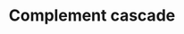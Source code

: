 ---
annotations:
- type: Pathway Ontology
  value: signaling pathway in the innate immune response
authors:
- MaintBot
- MartijnVanIersel
- ReactomeTeam
- Anwesha
- Lifish
description: 'In the complement cascade, a panel of soluble molecules rapidly and
  effectively senses a danger or damage and triggers reactions to provide a response
  that discriminates among foreign intruders, cellular debris, healthy and altered
  host cells (Ricklin D et al. 2010). Complement proteins circulate in the blood stream
  in functionally inactive states. When triggered the complement cascade generates
  enzymatically active molecules (such as C3/C5 convertases) and biological effectors:
  opsonins (C3b, C3d and C4b), anaphylatoxins (C3a and C5a), and C5b, which initiates
  assembly of the lytic membrane attack complex (MAC). Three branches lead to complement
  activation: the classical, lectin and alternative pathways (Kang YH et al. 2009;
  Ricklin D et al. 2010). The classical pathway is initiated by C1 complex binding
  to immune complexes, pentraxins or other targets such as apoptotic cells leading
  to cleavage of C4 and C2 components and formation of the classical C3 convertase,
  C4bC2a. The lectin pathway is activated by binding of mannan-binding lectin (MBL)
  to repetitive carbohydrate residues, or by binding of ficolins to carbohydrate or
  acetylated groups on target surfaces. MBL and ficolins interact with MBL-associated
  serine proteases (MASP) leading to cleavage of C4 and C2 and formation of the classical
  C3 convertase, C4bC2a. The alternative pathway is spontaneously activated by the
  hydrolysis of the internal thioester group of C3 to give C3(H2O). Alternative pathway
  activation involves interaction of C3(H2O) and/or previously generated C3b with
  factor B, which is cleaved by factor D to generate the alternative C3 convertases
  C3(H2O)Bb and/or C3bBb. All three pathways merge at the proteolytic cleavage of
  component C3 by C3 convertases to form opsonin C3b and anaphylatoxin C3a. C3b covalently
  binds to glycoproteins scattered across the target cell surface. This is followed
  by an amplification reaction that generates additional C3 convertases and deposits
  more C3b at the local site. C3b can also bind to C3 convertases switching them to
  C5 convertases, which mediate C5 cleavage leading to MAC formation. Thus, the activation
  of the complement system leads to several important outcomes:  opsonization of target
  cells to enhance phagocytosis, lysis of target cells via membrane attack complex
  (MAC) assembly on the cell surface, production of anaphylatoxins C3a/C5a involved
  in the host inflammatory response, C5a-mediated leukocyte chemotaxis, and clearance
  of antibody-antigen complexes. The complement system is able to distinguish between
  pathological and physiological challenges, i.e. the outcomes of complement activation
  are predetermined by the trigger and are tightly tuned by a combination of initiation
  events with several regulatory mechanisms. These regulatory mechanisms use soluble
  (e.g., C4BP, CFI and CFH) and membrane-bound regulators (e.g., CR1, CD46(MCP), CD55(DAF)
  and CD59) and are coordinated by complement receptors such as CR1, CR2, etc. In
  response to microbial infection complement activation results in flagging microorganisms
  with opsonins for facilitated phagocytosis, formation of MAC on cells such as Gram-negative
  bacteria leading to cell lysis, and release of C3a and C5a to stimulate downstream
  immune responses and to attract leukocytes. Most pathogens can be eliminated by
  these complement-mediated host responses, though some pathogenic microorganisms
  have developed ways of avoiding complement recognition or blocking host complement
  attack resulting in greater virulence (Lambris JD et al. 2008; Serruto D et al.
  2010). All three complement pathways (classical, lectin and alternative) have been
  implicated in clearance of dying cells (Mevorach D et al. 1998; Ogden CA et al.
  2001; Gullstrand B et al.2009; Kemper C et al. 2008). Altered surfaces of apoptotic
  cells are recognized by complement proteins leading to opsonization and subsequent
  phagocytosis. In contrast to pathogens, apoptotic cells are believed to induce only
  a limited complement activation by allowing opsonization of altered surfaces but
  restricting the terminal pathway of MAC formation (Gershov D et al. 2000; Braunschweig
  A and Jozsi M 2011). Thus, opsonization facilitates clearance of dying cells and
  cell debris without triggering danger signals and further inflammatory responses
  (Fraser DA et al. 2007, 2009; Benoit ME et al. 2012). C1q-mediated complement activation
  by apoptotic cells has been shown in a variety of human cells: keratinocytes, human
  umbilical vein endothelial cells (HUVEC), Jurkat T lymphoblastoid cells, lung adenocarcinoma
  cells (Korb LC and Ahearn JM 1997; Mold C and Morris CA 2001; Navratil JS et al.
  2001; Nauta AJ et al. 2004). In addition to C1q the opsonization of apoptotic Jurkat
  T cells with MBL also facilitated clearance of these cells by both dendritic cells
  (DC) and macrophages (Nauta AJ et al. 2004). Also C3b, iC3b and C4b deposition on
  apoptotic cells as a consequence of activation of the complement cascade may promote
  complement-mediated phagocytosis. C1q, MBL and cleavage fragments of C3/C4 can bind
  to several receptors expressed on macrophages (e.g. cC1qR (calreticulin), CR1, CR3,
  CR4) suggesting a potential clearance mechanism through this interaction (Mevorach
  D et al. 1998; Ogden CA et al. 2001). Apoptosis is also associated with an altered
  expression of complement regulators on the surface of apoptotic cells. CD46 (MCP)
  bound to the plasma membrane of a healthy cell protects it from complement-mediated
  attack by preventing deposition of C3b and C4b, and reduced expression of CD46 on
  dying cells may lead to enhanced opsonization (Elward K et al. 2005). Upregulation
  of CD55 (DAF) and CD59 on apoptotic cell surfaces may protect damaged cells against
  complement mediated lysis (Pedersen ED et al. 2007; Iborra A et al. 2003; Hensel
  F et al. 2001). In addition, fluid-phase complement regulators such as C4BP, CFH
  may also inhibit lysis of apoptotic cells by limiting complement activation (Trouw
  LA et al 2007; Braunschweig A and Jozsi M. 2011). Complement facilitates the clearance
  of immune complexes (IC) from the circulation (Chevalier J and Kazatchkine MD 1989;
  Nielsen CH et al. 1997). Erythrocytes bear clusters of complement receptor 1 (CR1
  or CD35), which serves as an immune adherence receptor for C3 and/or C4 fragments
  deposited on IC that are shuttled to liver and spleen, where IC are transferred
  and processed by tissue macrophages through an Fc receptor-mediated process. Complement
  proteins are always present in the blood and a small percentage spontaneously activate.
  Inappropriate activation leads to host cell damage, so on healthy human cells any
  complement activation or amplification is strictly regulated by surface-bound regulators
  that accelerate decay of the convertases (CR1, CD55), act as a cofactor for the
  factor I (CFI)-mediated degradation of C3b and C4b (CR1, CD46), or prevent the formation
  of MAC (CD59). Soluble regulators such as C4BP, CFH and FHL1 recognize self surface
  pattern-like glycosaminoglycans and further impair activation. Complement components
  interact with other biological systems. Upon microbial infection complement acts
  in cooperation with Toll-like receptors (TLRs) to amplify innate host defense. Anaphylatoxin
  C5a binds C5a receptor (C5aR) resulting in a synergistic enhancement of the TLR
  and C5aR-mediated proinflammatory cytokine response to infection. This interplay
  is negatively modulated by co-ligation of TLR and the second C5a receptor, C5L2,
  suggesting the existence of complex immunomodulatory interactions (Kohl J 2006;
  Hajishengallis G and Lambris JD 2010). In addition to C5aR and C5L2, complement
  receptor 3 (CR3) facilitates TLR2 or TLR4 signaling pathways by promoting a recruitment
  of their sorting adaptor TIRAP (MAL) to the receptor complex (van Bruggen R et al.
  2007; Kagan JC and Medzhitov R 2006). Complement may activate platelets or facilitate
  biochemical and morphological changes in the endothelium potentiating coagulation
  and contributing to homeostasis in response to injury (Oikonomopoulou K et al. 2012).
  The interplay of complement and coagulation also involves cleavage of C3 and C5
  convertases by coagulation proteases, generating biologically active anaphylatoxins
  (Amara U et al. 2010). Complement is believed to link the innate response to both
  humoral and cell-mediated immunity (Toapanta FR and Ross TM 2006; Mongini PK et
  al. 1997). The majority of published data is based on experiments using mouse as
  a model organism. Further characterization of the influence of complement on B or
  T cell activation is required for the human system, since differences between murine
  models and the human system are not yet fully determined. Complement is also involved
  in regulation of mobilization and homing of hematopoietic stem/progenitor cells
  (HSPCs) from bone marrow to the circulation and peripheral tissue in order to accommodate
  blood cell replenishment (Reca R et al. 2006). Thus, the complement system orchestrates
  the host defense by sensing a danger signal and transmitting it into specific cellular
  responses while extensively communicating with associated biological pathways ranging
  from immunity and inflammation to homeostasis and development. Originally the larger
  fragment of Complement Factor 2 (C2) was designated C2a. However, complement scientists
  decided that the smaller of all C fragments should be designated with an ''a'',
  the larger with a ''b'', changing the nomenclature for C2. Recent literature may
  use the updated nomenclature and refer to the larger C2 fragment as C2b, and refer
  to the classical C3 convertase as C4bC2b. Throughout this pathway Reactome adheres
  to the original convention to agree with the current (Sep 2013) Uniprot names for
  C2 fragments. The complement cascade pathway is organised into the following sections:
  initial triggering, activation of C3 and C5, terminal pathway and regulation.  View
  original pathway at [http://www.reactome.org/PathwayBrowser/#DIAGRAM=166658 Reactome].'
last-edited: 2021-01-25
organisms:
- Homo sapiens
redirect_from:
- /index.php/Pathway:WP1798
- /instance/WP1798
schema-jsonld:
- '@context': https://schema.org/
  '@id': https://wikipathways.github.io/pathways/WP1798.html
  '@type': Dataset
  creator:
    '@type': Organization
    name: WikiPathways
  description: 'In the complement cascade, a panel of soluble molecules rapidly and
    effectively senses a danger or damage and triggers reactions to provide a response
    that discriminates among foreign intruders, cellular debris, healthy and altered
    host cells (Ricklin D et al. 2010). Complement proteins circulate in the blood
    stream in functionally inactive states. When triggered the complement cascade
    generates enzymatically active molecules (such as C3/C5 convertases) and biological
    effectors: opsonins (C3b, C3d and C4b), anaphylatoxins (C3a and C5a), and C5b,
    which initiates assembly of the lytic membrane attack complex (MAC). Three branches
    lead to complement activation: the classical, lectin and alternative pathways
    (Kang YH et al. 2009; Ricklin D et al. 2010). The classical pathway is initiated
    by C1 complex binding to immune complexes, pentraxins or other targets such as
    apoptotic cells leading to cleavage of C4 and C2 components and formation of the
    classical C3 convertase, C4bC2a. The lectin pathway is activated by binding of
    mannan-binding lectin (MBL) to repetitive carbohydrate residues, or by binding
    of ficolins to carbohydrate or acetylated groups on target surfaces. MBL and ficolins
    interact with MBL-associated serine proteases (MASP) leading to cleavage of C4
    and C2 and formation of the classical C3 convertase, C4bC2a. The alternative pathway
    is spontaneously activated by the hydrolysis of the internal thioester group of
    C3 to give C3(H2O). Alternative pathway activation involves interaction of C3(H2O)
    and/or previously generated C3b with factor B, which is cleaved by factor D to
    generate the alternative C3 convertases C3(H2O)Bb and/or C3bBb. All three pathways
    merge at the proteolytic cleavage of component C3 by C3 convertases to form opsonin
    C3b and anaphylatoxin C3a. C3b covalently binds to glycoproteins scattered across
    the target cell surface. This is followed by an amplification reaction that generates
    additional C3 convertases and deposits more C3b at the local site. C3b can also
    bind to C3 convertases switching them to C5 convertases, which mediate C5 cleavage
    leading to MAC formation. Thus, the activation of the complement system leads
    to several important outcomes:  opsonization of target cells to enhance phagocytosis,
    lysis of target cells via membrane attack complex (MAC) assembly on the cell surface,
    production of anaphylatoxins C3a/C5a involved in the host inflammatory response,
    C5a-mediated leukocyte chemotaxis, and clearance of antibody-antigen complexes.
    The complement system is able to distinguish between pathological and physiological
    challenges, i.e. the outcomes of complement activation are predetermined by the
    trigger and are tightly tuned by a combination of initiation events with several
    regulatory mechanisms. These regulatory mechanisms use soluble (e.g., C4BP, CFI
    and CFH) and membrane-bound regulators (e.g., CR1, CD46(MCP), CD55(DAF) and CD59)
    and are coordinated by complement receptors such as CR1, CR2, etc. In response
    to microbial infection complement activation results in flagging microorganisms
    with opsonins for facilitated phagocytosis, formation of MAC on cells such as
    Gram-negative bacteria leading to cell lysis, and release of C3a and C5a to stimulate
    downstream immune responses and to attract leukocytes. Most pathogens can be eliminated
    by these complement-mediated host responses, though some pathogenic microorganisms
    have developed ways of avoiding complement recognition or blocking host complement
    attack resulting in greater virulence (Lambris JD et al. 2008; Serruto D et al.
    2010). All three complement pathways (classical, lectin and alternative) have
    been implicated in clearance of dying cells (Mevorach D et al. 1998; Ogden CA
    et al. 2001; Gullstrand B et al.2009; Kemper C et al. 2008). Altered surfaces
    of apoptotic cells are recognized by complement proteins leading to opsonization
    and subsequent phagocytosis. In contrast to pathogens, apoptotic cells are believed
    to induce only a limited complement activation by allowing opsonization of altered
    surfaces but restricting the terminal pathway of MAC formation (Gershov D et al.
    2000; Braunschweig A and Jozsi M 2011). Thus, opsonization facilitates clearance
    of dying cells and cell debris without triggering danger signals and further inflammatory
    responses (Fraser DA et al. 2007, 2009; Benoit ME et al. 2012). C1q-mediated complement
    activation by apoptotic cells has been shown in a variety of human cells: keratinocytes,
    human umbilical vein endothelial cells (HUVEC), Jurkat T lymphoblastoid cells,
    lung adenocarcinoma cells (Korb LC and Ahearn JM 1997; Mold C and Morris CA 2001;
    Navratil JS et al. 2001; Nauta AJ et al. 2004). In addition to C1q the opsonization
    of apoptotic Jurkat T cells with MBL also facilitated clearance of these cells
    by both dendritic cells (DC) and macrophages (Nauta AJ et al. 2004). Also C3b,
    iC3b and C4b deposition on apoptotic cells as a consequence of activation of the
    complement cascade may promote complement-mediated phagocytosis. C1q, MBL and
    cleavage fragments of C3/C4 can bind to several receptors expressed on macrophages
    (e.g. cC1qR (calreticulin), CR1, CR3, CR4) suggesting a potential clearance mechanism
    through this interaction (Mevorach D et al. 1998; Ogden CA et al. 2001). Apoptosis
    is also associated with an altered expression of complement regulators on the
    surface of apoptotic cells. CD46 (MCP) bound to the plasma membrane of a healthy
    cell protects it from complement-mediated attack by preventing deposition of C3b
    and C4b, and reduced expression of CD46 on dying cells may lead to enhanced opsonization
    (Elward K et al. 2005). Upregulation of CD55 (DAF) and CD59 on apoptotic cell
    surfaces may protect damaged cells against complement mediated lysis (Pedersen
    ED et al. 2007; Iborra A et al. 2003; Hensel F et al. 2001). In addition, fluid-phase
    complement regulators such as C4BP, CFH may also inhibit lysis of apoptotic cells
    by limiting complement activation (Trouw LA et al 2007; Braunschweig A and Jozsi
    M. 2011). Complement facilitates the clearance of immune complexes (IC) from the
    circulation (Chevalier J and Kazatchkine MD 1989; Nielsen CH et al. 1997). Erythrocytes
    bear clusters of complement receptor 1 (CR1 or CD35), which serves as an immune
    adherence receptor for C3 and/or C4 fragments deposited on IC that are shuttled
    to liver and spleen, where IC are transferred and processed by tissue macrophages
    through an Fc receptor-mediated process. Complement proteins are always present
    in the blood and a small percentage spontaneously activate. Inappropriate activation
    leads to host cell damage, so on healthy human cells any complement activation
    or amplification is strictly regulated by surface-bound regulators that accelerate
    decay of the convertases (CR1, CD55), act as a cofactor for the factor I (CFI)-mediated
    degradation of C3b and C4b (CR1, CD46), or prevent the formation of MAC (CD59).
    Soluble regulators such as C4BP, CFH and FHL1 recognize self surface pattern-like
    glycosaminoglycans and further impair activation. Complement components interact
    with other biological systems. Upon microbial infection complement acts in cooperation
    with Toll-like receptors (TLRs) to amplify innate host defense. Anaphylatoxin
    C5a binds C5a receptor (C5aR) resulting in a synergistic enhancement of the TLR
    and C5aR-mediated proinflammatory cytokine response to infection. This interplay
    is negatively modulated by co-ligation of TLR and the second C5a receptor, C5L2,
    suggesting the existence of complex immunomodulatory interactions (Kohl J 2006;
    Hajishengallis G and Lambris JD 2010). In addition to C5aR and C5L2, complement
    receptor 3 (CR3) facilitates TLR2 or TLR4 signaling pathways by promoting a recruitment
    of their sorting adaptor TIRAP (MAL) to the receptor complex (van Bruggen R et
    al. 2007; Kagan JC and Medzhitov R 2006). Complement may activate platelets or
    facilitate biochemical and morphological changes in the endothelium potentiating
    coagulation and contributing to homeostasis in response to injury (Oikonomopoulou
    K et al. 2012). The interplay of complement and coagulation also involves cleavage
    of C3 and C5 convertases by coagulation proteases, generating biologically active
    anaphylatoxins (Amara U et al. 2010). Complement is believed to link the innate
    response to both humoral and cell-mediated immunity (Toapanta FR and Ross TM 2006;
    Mongini PK et al. 1997). The majority of published data is based on experiments
    using mouse as a model organism. Further characterization of the influence of
    complement on B or T cell activation is required for the human system, since differences
    between murine models and the human system are not yet fully determined. Complement
    is also involved in regulation of mobilization and homing of hematopoietic stem/progenitor
    cells (HSPCs) from bone marrow to the circulation and peripheral tissue in order
    to accommodate blood cell replenishment (Reca R et al. 2006). Thus, the complement
    system orchestrates the host defense by sensing a danger signal and transmitting
    it into specific cellular responses while extensively communicating with associated
    biological pathways ranging from immunity and inflammation to homeostasis and
    development. Originally the larger fragment of Complement Factor 2 (C2) was designated
    C2a. However, complement scientists decided that the smaller of all C fragments
    should be designated with an ''a'', the larger with a ''b'', changing the nomenclature
    for C2. Recent literature may use the updated nomenclature and refer to the larger
    C2 fragment as C2b, and refer to the classical C3 convertase as C4bC2b. Throughout
    this pathway Reactome adheres to the original convention to agree with the current
    (Sep 2013) Uniprot names for C2 fragments. The complement cascade pathway is organised
    into the following sections: initial triggering, activation of C3 and C5, terminal
    pathway and regulation.  View original pathway at [http://www.reactome.org/PathwayBrowser/#DIAGRAM=166658
    Reactome].'
  keywords:
  - 'IGLC3 '
  - CD46
  - 'C9(22-559) '
  - C3dg
  - 'Ig kappa chain V-III region POM '
  - 'C1QA '
  - 'COLEC10 '
  - CFB(260-764)
  - 'N-acetylgalactosamine '
  - 'MASP2-1(16-444) '
  - C5b:C6:C7
  - 'C1QB '
  - dimer:MASP2-1 dimer
  - C5b:C6
  - 'Ig lambda chain V-II region BOH '
  - Membrane Attack
  - 'CLU(228-449) '
  - C9
  - 'Ig lambda chain V-I region HA '
  - 'IGLV10-54(1-?) '
  - patterns
  - Antigen:IgG:C1Q:2xActivated C1R:2xActivated C1S
  - Activated
  - C4b-binding protein
  - 'Ig kappa chain V-II region Cum '
  - C2b
  - 'CFHR5 '
  - pentamer:phosphocholine:C1Q
  - 'CD81 '
  - CFB(26-259)
  - C4 binding
  - 'CFB(26-764) '
  - C3(H2O):Bb
  - C1R:SERPING1
  - 'Ca2+ '
  - thioester
  - 'Ig kappa chain V-III region B6 '
  - '1,3-beta-D-glucan '
  - 'MBL2 '
  - 'C1R C-terminal fragment '
  - Activated thrombin,
  - C4b
  - C7
  - FCN1 ligands:FCN1
  - surface:C4b
  - 'CPN2 '
  - 'C3f '
  - C5bT
  - 'dNQ-C4A(757-1446) '
  - 'S-(L-isoglutamyl)-L-cysteine-C4A(757-1446) '
  - CFI:CFH,FHR3:iC3b
  - C5AR2:C5AR2 ligands
  - 'C4BPA '
  - 'C5AR2 '
  - 'Ig heavy chain V-III region BRO '
  - dimers
  - complexes
  - 'Ig kappa chain V-I region AU '
  - pattern:4xCa2+
  - 'Ig heavy chain V-II region MCE '
  - 'CLU(23-227) '
  - 'CFHR1 '
  - CFI
  - CR1:C4b
  - 'Ig heavy chain V-II region NEWM '
  - C5AR1
  - dimer:MASP2-1
  - 'IGLV(23-?) '
  - C4a
  - 'C1S C-terminal fragment '
  - 'ELANE '
  - FCN3 ligands:FCN3
  - 'C4B alpha '
  - 'IGKV2D-30 '
  - 'Ig heavy chain V-III region DOB '
  - 'CR2 '
  - 'Properdin oligomer '
  - CR1:iC3b
  - protein
  - MBL2,FCN:activated
  - 'Ig lambda chain V-II region TOG '
  - C3d, C3dg, iC3b
  - 'IGLV1-44(1-?) '
  - surface:C3b:CFHR
  - 'Ig kappa chain V-II region FR '
  - 'C4B alpha4 fragment '
  - dimer:MASP2
  - 'C4A(20-675) '
  - C3AR1
  - C1S:SERPING1
  - Cell surface
  - 'C5 beta chain '
  - 'IGHV(1-?) '
  - Complement factor D
  - 'IGHG4 '
  - surface:C3b
  - 'IGKVA18(21-?) '
  - 'CR1 '
  - 'Ig kappa chain V-I region AG '
  - 'C1R(18-705) '
  - 'IGKV1-5(23-?) '
  - C3 convertases
  - 'Ig lambda chain V-IV region Hil '
  - C2a
  - dimer:Bacterial
  - 'IGLV1-36(1-?) '
  - CD55:C3 convertase
  - C5AR1:C5a
  - 'Antigen '
  - 'Ig lambda chain V-III region SH '
  - 'dNQ-C4B(757-1446) '
  - 'C5 alpha chain '
  - Complex
  - 'C4A(956-1336) '
  - Activated C1R:2x
  - mannose surface
  - CD55:C4b
  - C3a, C5a
  - FCN2 dodecamer:MASP1
  - 'Ig kappa chain V-I region Daudi '
  - 'MASP1(20-699) '
  - protein:protein S
  - 'IGHG3 '
  - 'C4B alpha3 '
  - C4d
  - CD55:C3b
  - 'IGKV4-1(21-?) '
  - MASPs:carbohydrate
  - C5
  - 'Ig kappa chain V-I region Wes '
  - CFH, CFHR3
  - protein:C4b
  - 'IGLV4-3(1-?) '
  - 'Ig lambda chain V-III region LOI '
  - Cell surface:C3b:Bb
  - C5AR2
  - 'IGLV3-27(1-?) '
  - 'IGLV3-22(1-?) '
  - 'Ig lambda chain V-I region NEWM '
  - 'C4A-derived C4a '
  - 'C5b alpha'' '
  - 'CD19 '
  - 'IGLV11-55(1-?) '
  - 'C3 alpha chain '
  - CFI:CFH:C3b
  - 'Ig kappa chain V-III region VG '
  - 'Ig lambda chain V-IV region Kern '
  - 'C5a '
  - 'Ig lambda chain V-IV region Bau '
  - 'Ig kappa chain V region EV15 '
  - 'C4A alpha3 '
  - 'IGLV7-46(1-?) '
  - 'CPN1 '
  - surface
  - 'C4BPB '
  - protein:C4bC2a
  - FCN1 ligands
  - CFI:CD46, CR1:C4b,
  - FCN3 ligands
  - C8
  - C5aT
  - 'IGLV3-16(1-?) '
  - 'C4 alpha '
  - Cell
  - CFI(340-583)
  - 'C6 '
  - VTN:C5b:C6:C7:C8:C9
  - CFH
  - 'C3d '
  - 'CPB2 '
  - 'IGLV5-45(1-?) '
  - C3b:Bb:C3b:Properdin
  - 'C8A '
  - 'IGHG1 '
  - CR2:C3d,C3dg,iC3b:CD19:CD81
  - 'C3b alpha'' '
  - VTN:C5b:C6:C7
  - 'CFB(260-764) '
  - 'Heparins '
  - 'C4B(1454-1744) '
  - C5a-desArg
  - C-reactive
  - 'CFHR4 '
  - 'Ig lambda chain V region 4A '
  - C3AR1:C3a
  - 'IGLC7 '
  - 'Ig kappa chain V-I region Gal '
  - 'CFD '
  - Cell surface:C3b:CFB
  - C3a
  - C3f
  - SERPING1
  - 'IGKV1-12 '
  - CD59
  - 'MASP1(449-699) '
  - CR2:C3d,C3dg,iC3b
  - 'IGLV2-11(1-?) '
  - CD19:CD81
  - 'Ig kappa chain V-II region RPMI 6410 '
  - 'MASP2-1 '
  - CD59:C5b-C9
  - C4bC2a, C3bBb
  - (ELANE)
  - FCN3 oligomer:MASP1
  - 'PCho '
  - 'Ig lambda chain V-II region MGC '
  - 'Bacterial mannose surface pattern '
  - Host cell surface
  - 'SERPING1 '
  - 'Sialic acid '
  - 'IGKV2-28 '
  - 'D-fucose '
  - C4b with hydrolysed
  - 'Ig lambda chain V-VI region AR '
  - Antigen:IgG
  - 'IGLV2-23(1-?) '
  - 'dNQ-C3(672-1663) '
  - C3c
  - 'C3dg '
  - CR1:C3b
  - Complement Factor 4
  - 'IGLV7-43(1-?) '
  - H2O
  - 'C5(965-1676) '
  - iC3b
  - 'VTN '
  - C4c, C3f
  - CD46, CR1
  - 'MBL2,FCN:activated MASPs:carbohydrate patterns '
  - 'C1R N-terminal fragment '
  - 'Ig lambda chain V-II region NEI '
  - 'C3c alpha'' chain fragment 1 '
  - 'C4A(1454-1744) '
  - 'C8B '
  - 'C3a '
  - 'IGLC1 '
  - 'IGLV1-40(1-?) '
  - 'C1QC '
  - 'C3 beta chain '
  - 'CFI(340-583) '
  - 'thrombin light chain '
  - C5b:C6:C7:C8
  - CFI(19-335)
  - C4c
  - 'Ig heavy chain V-II region WAH '
  - FCN2 ligands:FCN2
  - 'FCN2 '
  - 'CFHR3 '
  - CFHR3:C3bBb
  - 'C4B(20-675) '
  - CR1
  - C4d, iC3b
  - C5b
  - 'C5a-desArg '
  - 'Ig heavy chain V-I region EU '
  - CFH:C3b
  - 'CRP(19-224) '
  - CFHR dimers
  - 'IGLV3-12(1-?) '
  - 'IGHV7-81(1-?) '
  - Antigen:IgG:C1Q:2xC1R:2xC1S
  - surface pattern
  - 'IGLV2-18(1-?) '
  - 'IGLV3-25(1-?) '
  - 'CD46 '
  - 'IGLV8-61(1-?) '
  - 'COLEC11 '
  - 'C4B-derived C4a '
  - 'C3c alpha'' chain fragment 1 precursor '
  - 'C5AR1 '
  - dodecamer:MASP1
  - 'CFHR2 '
  - 'C4A alpha4 fragment '
  - 'C4c '
  - 'C3c alpha'' chain fragment 2 '
  - 'C8G '
  - CL-LK:MASP1
  - surface:FH,FHR3:C3b
  - 'IgH  heavy chain V-III region VH26 precursor '
  - CD46, CR1:C4b:C3b
  - 'FCN3 '
  - 'Ig heavy chain V-III region BUT '
  - CLU:C5b:C6:C7, C8,
  - CR2
  - 'Ig lambda chain V-I region VOR '
  - 'IGHG2 '
  - CD46:Cell
  - 'CD55 '
  - C3b complexes
  - Ca2+
  - 'C1S N-terminal fragment '
  - 'C1S(16-688) '
  - 'Ig kappa chain V-I region BAN '
  - 'CD59 '
  - Cell surface:C4b:C2a
  - 'Lipoteichoic acid '
  - 'C7 '
  - Properdin oligomer
  - 'MASP1(20-448) '
  - C2
  - C3(H2O):CFB
  - 'Cell surface '
  - 'IGLV4-60(1-?) '
  - C6
  - 'Ig heavy chain V-II region ARH-77 '
  - CFB(26-764)
  - 'Ig heavy chain V-II region OU '
  - Cell surface:C3b
  - Antigen:IgG:C1Q:2x
  - 'IGLV4-69(1-?) '
  - 'MASP2-1(445-686) '
  - 'Ig lambda chain V-I region NEW '
  - VTN
  - surface:C3b:Bb:Properdin
  - 'C4B(956-1336) '
  - protein:Factor I
  - C9(22-559)
  - 'C2a '
  - 'FCN1 '
  - 'IGKV3D-20 '
  - C4b:C2a:C3b
  - multimer:MASP1
  - C5b:C6:C7, C8, C9
  - 'IGLC2 '
  - CLU
  - MBL2,FCN:MASPs:carbohydrate patterns
  - C3(H2O)
  - C3a-desArg,
  - dimer:MASP2 dimer
  - Cell surface:CFH,
  - 'GZMM '
  - 'Ig heavy chain V-III region TRO '
  - C5AR2 ligands
  - C1Q
  - 'Ig kappa chain V-I region DEE '
  - FCN1 dodecamer:MASP1
  - 'Ig heavy chain V-III region JON '
  - 'C4d '
  - 'IGLV5-37(1-?) '
  - C3b
  - 'Ig heavy chain V-I region HG3 '
  - C4b-binding
  - 'IGLC6 '
  - 'S-(L-isoglutamyl)-L-cysteine-C4B(757-1446) '
  - dimer:4xCa2+
  - C4-binding
  - Complement factor 3
  - 'thrombin heavy chain '
  - 11xCbxE-PROS1
  - '11xCbxE-PROS1 '
  - Activated C1S
  - Cell surface:C4b
  - 'CFH '
  - CPN, CBP2
  - 'N-acetyl-D-glucosamine '
  - 'Ig heavy chain V-III region WEA '
  - 'dNQ, ester crosslinked-C4B(757-1446) '
  - CFI:CFH,FHR3:C3b
  - 'IGKC '
  - CR1:C3bBb, C4bC2a
  - 'C3a-desArg '
  - Activated C1R:2xC1S
  - Antigen:IgG:C1Q:2xActivated C1R:SERPING1:2xActivated C1S:SERPING1
  - 'Ig heavy chain V-III region KOL '
  - CD55
  - 'CFI(19-335) '
  - C5 convertases
  - FCN2 ligands
  - 'Ig heavy chain V-III region CAM '
  - 'IGHV1-2 '
  - MBL2 dodecamer:MASP1
  - 'IGLV2-33(1-?) '
  - C5a
  - 'Ig kappa chain V-I region HK101 '
  - Bacterial mannose
  - CFH:Host cell
  - C4 activators
  - 'C3AR1 '
  license: CC0
  name: Complement cascade
seo: CreativeWork
title: Complement cascade
wpid: WP1798
---